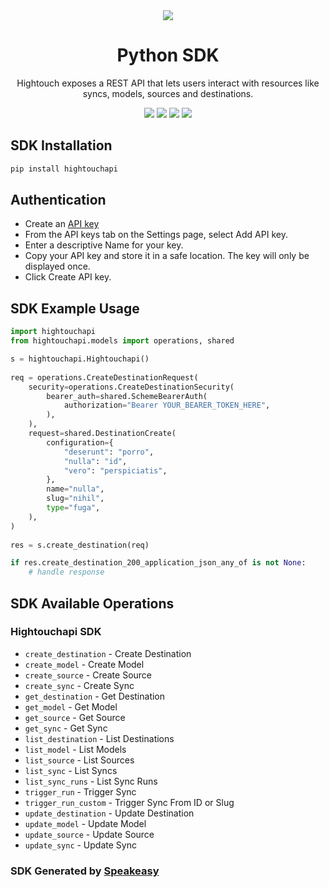 <div align="center">
    <picture>
        <source srcset="https://user-images.githubusercontent.com/6267663/221538824-87af0e1b-0508-4af5-b3b9-e4b192d8337f.svg" media="(prefers-color-scheme: dark)">
        <img src="https://user-images.githubusercontent.com/6267663/221538828-de1343f2-b249-4ba2-85e3-a2e43cc5f265.svg">
    </picture>
    <h1>Python SDK</h1>
   <p>Hightouch exposes a REST API that lets users interact with resources like syncs, models, sources and destinations.</p>
   <a href="https://hightouch.com/docs/api-reference"><img src="https://img.shields.io/static/v1?label=Docs&message=API Ref&color=000000&style=for-the-badge" /></a>
   <a href="https://github.com/speakeasy-sdks/hightouch-python-sdk/actions"><img src="https://img.shields.io/github/actions/workflow/status/speakeasy-sdks/hightouch-python-sdk/speakeasy_sdk_generation.yml?style=for-the-badge" /></a>
  <a href="https://opensource.org/licenses/MIT"><img src="https://img.shields.io/badge/License-MIT-blue.svg?style=for-the-badge" /></a>
  <a href="https://github.com/speakeasy-sdks/hightouch-python-sdk/releases"><img src="https://img.shields.io/github/v/release/speakeasy-sdks/hightouch-python-sdk?sort=semver&style=for-the-badge" /></a>
</div>

<!-- Start SDK Installation -->
## SDK Installation

```bash
pip install hightouchapi
```
<!-- End SDK Installation -->

## Authentication

- Create an [API key](https://app.hightouch.com/settings/api-keys)
- From the API keys tab on the Settings page, select Add API key.
- Enter a descriptive Name for your key.
- Copy your API key and store it in a safe location. The key will only be displayed once.
- Click Create API key.

## SDK Example Usage
<!-- Start SDK Example Usage -->
```python
import hightouchapi
from hightouchapi.models import operations, shared

s = hightouchapi.Hightouchapi()
   
req = operations.CreateDestinationRequest(
    security=operations.CreateDestinationSecurity(
        bearer_auth=shared.SchemeBearerAuth(
            authorization="Bearer YOUR_BEARER_TOKEN_HERE",
        ),
    ),
    request=shared.DestinationCreate(
        configuration={
            "deserunt": "porro",
            "nulla": "id",
            "vero": "perspiciatis",
        },
        name="nulla",
        slug="nihil",
        type="fuga",
    ),
)
    
res = s.create_destination(req)

if res.create_destination_200_application_json_any_of is not None:
    # handle response
```
<!-- End SDK Example Usage -->

<!-- Start SDK Available Operations -->
## SDK Available Operations

### Hightouchapi SDK

* `create_destination` - Create Destination
* `create_model` - Create Model
* `create_source` - Create Source
* `create_sync` - Create Sync
* `get_destination` - Get Destination
* `get_model` - Get Model
* `get_source` - Get Source
* `get_sync` - Get Sync
* `list_destination` - List Destinations
* `list_model` - List Models
* `list_source` - List Sources
* `list_sync` - List Syncs
* `list_sync_runs` - List Sync Runs
* `trigger_run` - Trigger Sync
* `trigger_run_custom` - Trigger Sync From ID or Slug
* `update_destination` - Update Destination
* `update_model` - Update Model
* `update_source` - Update Source
* `update_sync` - Update Sync
<!-- End SDK Available Operations -->

### SDK Generated by [Speakeasy](https://speakeasyapi.dev/)
